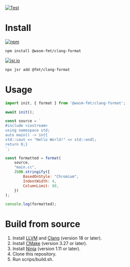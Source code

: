 [![Test](https://github.com/wasm-fmt/clang-format/actions/workflows/test.yml/badge.svg)](https://github.com/wasm-fmt/clang-format/actions/workflows/test.yml)

# Install

[![npm](https://img.shields.io/npm/v/@wasm-fmt/clang-format)](https://www.npmjs.com/package/@wasm-fmt/clang-format)

```bash
npm install @wasm-fmt/clang-format
```

[![jsr.io](https://jsr.io/badges/@fmt/clang-format?color=3572A5)](https://jsr.io/@fmt/clang-format)

```bash
npx jsr add @fmt/clang-format
```

# Usage

```JavaScript
import init, { format } from '@wasm-fmt/clang-format';

await init();

const source = `
#include <iostream>
using namespace std;
auto main() -> int{
std::cout << "Hello World!" << std::endl;
return 0;}
`;

const formatted = format(
    source,
    "main.cc",
    JSON.stringify({
        BasedOnStyle: "Chromium",
        IndentWidth: 4,
        ColumnLimit: 80,
    })
);

console.log(formatted);
```

# Build from source

1. Install [LLVM](https://llvm.org/docs/GettingStarted.html) and [Clang](https://clang.llvm.org/get_started.html) (version 18 or later).
2. Install [CMake](https://cmake.org/download/) (version 3.27 or later).
3. Install [Ninja](https://ninja-build.org/) (version 1.11 or later).
4. Clone this repository.
5. Run scrips/build.sh.
